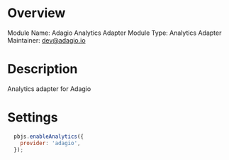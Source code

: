 # Overview

Module Name: Adagio Analytics Adapter
Module Type: Analytics Adapter
Maintainer: dev@adagio.io

# Description

Analytics adapter for Adagio

# Settings

```js
  pbjs.enableAnalytics({
    provider: 'adagio',
  });
```
